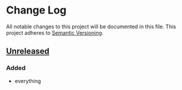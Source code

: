 # Change Log
All notable changes to this project will be documented in this file.
This project adheres to [Semantic Versioning](http://semver.org/).

## [Unreleased]
### Added

- everything

[1.0.0]: https://github.com/classflow/cya-git/compare/1.0.0...HEAD
[Unreleased]: https://github.com/classflow/cya-git
